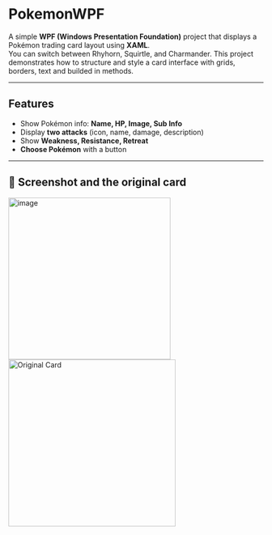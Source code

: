 # PokemonWPF

A simple **WPF (Windows Presentation Foundation)** project that displays a Pokémon trading card layout using **XAML**.  
You can switch between Rhyhorn, Squirtle, and Charmander. 
This project demonstrates how to structure and style a card interface with grids, borders, text and builded in methods.



---

## Features

- Show Pokémon info: **Name, HP, Image, Sub Info**
- Display **two attacks** (icon, name, damage, description)
- Show **Weakness, Resistance, Retreat**
- **Choose Pokémon** with a button
---

## 📸 Screenshot and the original card
<img alt="image" src="https://github.com/user-attachments/assets/3c1f44a9-4279-4e6a-b8f4-81b2692dcccd" width="320" />
<img src="https://github.com/user-attachments/assets/7f09ad81-9219-444b-a20c-028cc8ae5b67" alt="Original Card" width="330"/>



